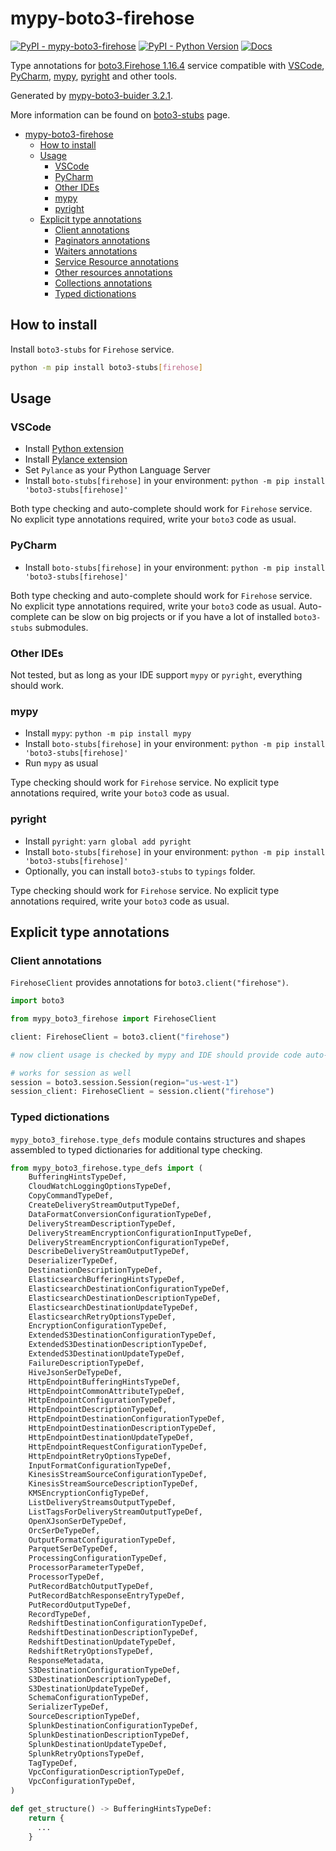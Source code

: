 # mypy-boto3-firehose

[![PyPI - mypy-boto3-firehose](https://img.shields.io/pypi/v/mypy-boto3-firehose.svg?color=blue)](https://pypi.org/project/mypy-boto3-firehose)
[![PyPI - Python Version](https://img.shields.io/pypi/pyversions/mypy-boto3-firehose.svg?color=blue)](https://pypi.org/project/mypy-boto3-firehose)
[![Docs](https://img.shields.io/readthedocs/mypy-boto3-builder.svg?color=blue)](https://mypy-boto3-builder.readthedocs.io/)

Type annotations for
[boto3.Firehose 1.16.4](https://boto3.amazonaws.com/v1/documentation/api/1.16.4/reference/services/firehose.html#Firehose) service
compatible with
[VSCode](https://code.visualstudio.com/),
[PyCharm](https://www.jetbrains.com/pycharm/),
[mypy](https://github.com/python/mypy),
[pyright](https://github.com/microsoft/pyright)
and other tools.

Generated by [mypy-boto3-buider 3.2.1](https://github.com/vemel/mypy_boto3_builder).

More information can be found on [boto3-stubs](https://pypi.org/project/boto3-stubs/) page.

- [mypy-boto3-firehose](#mypy-boto3-firehose)
  - [How to install](#how-to-install)
  - [Usage](#usage)
    - [VSCode](#vscode)
    - [PyCharm](#pycharm)
    - [Other IDEs](#other-ides)
    - [mypy](#mypy)
    - [pyright](#pyright)
  - [Explicit type annotations](#explicit-type-annotations)
    - [Client annotations](#client-annotations)
    - [Paginators annotations](#paginators-annotations)
    - [Waiters annotations](#waiters-annotations)
    - [Service Resource annotations](#service-resource-annotations)
    - [Other resources annotations](#other-resources-annotations)
    - [Collections annotations](#collections-annotations)
    - [Typed dictionations](#typed-dictionations)

## How to install

Install `boto3-stubs` for `Firehose` service.

```bash
python -m pip install boto3-stubs[firehose]
```

## Usage

### VSCode

- Install [Python extension](https://marketplace.visualstudio.com/items?itemName=ms-python.python)
- Install [Pylance extension](https://marketplace.visualstudio.com/items?itemName=ms-python.vscode-pylance)
- Set `Pylance` as your Python Language Server
- Install `boto-stubs[firehose]` in your environment: `python -m pip install 'boto3-stubs[firehose]'`

Both type checking and auto-complete should work for `Firehose` service.
No explicit type annotations required, write your `boto3` code as usual.

### PyCharm

- Install `boto-stubs[firehose]` in your environment: `python -m pip install 'boto3-stubs[firehose]'`

Both type checking and auto-complete should work for `Firehose` service.
No explicit type annotations required, write your `boto3` code as usual.
Auto-complete can be slow on big projects or if you have a lot of installed `boto3-stubs` submodules.

### Other IDEs

Not tested, but as long as your IDE support `mypy` or `pyright`, everything should work.

### mypy

- Install `mypy`: `python -m pip install mypy`
- Install `boto-stubs[firehose]` in your environment: `python -m pip install 'boto3-stubs[firehose]'`
- Run `mypy` as usual

Type checking should work for `Firehose` service.
No explicit type annotations required, write your `boto3` code as usual.

### pyright

- Install `pyright`: `yarn global add pyright`
- Install `boto-stubs[firehose]` in your environment: `python -m pip install 'boto3-stubs[firehose]'`
- Optionally, you can install `boto3-stubs` to `typings` folder.

Type checking should work for `Firehose` service.
No explicit type annotations required, write your `boto3` code as usual.

## Explicit type annotations

### Client annotations

`FirehoseClient` provides annotations for `boto3.client("firehose")`.

```python
import boto3

from mypy_boto3_firehose import FirehoseClient

client: FirehoseClient = boto3.client("firehose")

# now client usage is checked by mypy and IDE should provide code auto-complete

# works for session as well
session = boto3.session.Session(region="us-west-1")
session_client: FirehoseClient = session.client("firehose")
```








### Typed dictionations

`mypy_boto3_firehose.type_defs` module contains structures and shapes assembled
to typed dictionaries for additional type checking.

```python
from mypy_boto3_firehose.type_defs import (
    BufferingHintsTypeDef,
    CloudWatchLoggingOptionsTypeDef,
    CopyCommandTypeDef,
    CreateDeliveryStreamOutputTypeDef,
    DataFormatConversionConfigurationTypeDef,
    DeliveryStreamDescriptionTypeDef,
    DeliveryStreamEncryptionConfigurationInputTypeDef,
    DeliveryStreamEncryptionConfigurationTypeDef,
    DescribeDeliveryStreamOutputTypeDef,
    DeserializerTypeDef,
    DestinationDescriptionTypeDef,
    ElasticsearchBufferingHintsTypeDef,
    ElasticsearchDestinationConfigurationTypeDef,
    ElasticsearchDestinationDescriptionTypeDef,
    ElasticsearchDestinationUpdateTypeDef,
    ElasticsearchRetryOptionsTypeDef,
    EncryptionConfigurationTypeDef,
    ExtendedS3DestinationConfigurationTypeDef,
    ExtendedS3DestinationDescriptionTypeDef,
    ExtendedS3DestinationUpdateTypeDef,
    FailureDescriptionTypeDef,
    HiveJsonSerDeTypeDef,
    HttpEndpointBufferingHintsTypeDef,
    HttpEndpointCommonAttributeTypeDef,
    HttpEndpointConfigurationTypeDef,
    HttpEndpointDescriptionTypeDef,
    HttpEndpointDestinationConfigurationTypeDef,
    HttpEndpointDestinationDescriptionTypeDef,
    HttpEndpointDestinationUpdateTypeDef,
    HttpEndpointRequestConfigurationTypeDef,
    HttpEndpointRetryOptionsTypeDef,
    InputFormatConfigurationTypeDef,
    KinesisStreamSourceConfigurationTypeDef,
    KinesisStreamSourceDescriptionTypeDef,
    KMSEncryptionConfigTypeDef,
    ListDeliveryStreamsOutputTypeDef,
    ListTagsForDeliveryStreamOutputTypeDef,
    OpenXJsonSerDeTypeDef,
    OrcSerDeTypeDef,
    OutputFormatConfigurationTypeDef,
    ParquetSerDeTypeDef,
    ProcessingConfigurationTypeDef,
    ProcessorParameterTypeDef,
    ProcessorTypeDef,
    PutRecordBatchOutputTypeDef,
    PutRecordBatchResponseEntryTypeDef,
    PutRecordOutputTypeDef,
    RecordTypeDef,
    RedshiftDestinationConfigurationTypeDef,
    RedshiftDestinationDescriptionTypeDef,
    RedshiftDestinationUpdateTypeDef,
    RedshiftRetryOptionsTypeDef,
    ResponseMetadata,
    S3DestinationConfigurationTypeDef,
    S3DestinationDescriptionTypeDef,
    S3DestinationUpdateTypeDef,
    SchemaConfigurationTypeDef,
    SerializerTypeDef,
    SourceDescriptionTypeDef,
    SplunkDestinationConfigurationTypeDef,
    SplunkDestinationDescriptionTypeDef,
    SplunkDestinationUpdateTypeDef,
    SplunkRetryOptionsTypeDef,
    TagTypeDef,
    VpcConfigurationDescriptionTypeDef,
    VpcConfigurationTypeDef,
)

def get_structure() -> BufferingHintsTypeDef:
    return {
      ...
    }
```
